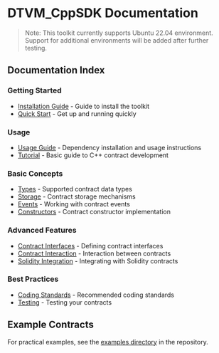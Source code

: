 # DTVM_CppSDK Documentation

> Note: This toolkit currently supports Ubuntu 22.04 environment. Support for additional environments will be added after further testing.

## Documentation Index

### Getting Started
* [Installation Guide](getting_started/installation.md) - Guide to install the toolkit
* [Quick Start](getting_started/quick_start.md) - Get up and running quickly

### Usage
* [Usage Guide](usage.md) - Dependency installation and usage instructions
* [Tutorial](tutorial.md) - Basic guide to C++ contract development

### Basic Concepts
* [Types](basic_concepts/types.md) - Supported contract data types
* [Storage](basic_concepts/storage.md) - Contract storage mechanisms
* [Events](basic_concepts/events.md) - Working with contract events
* [Constructors](basic_concepts/constructors.md) - Contract constructor implementation

### Advanced Features
* [Contract Interfaces](advanced_features/contract_interfaces.md) - Defining contract interfaces
* [Contract Interaction](advanced_features/contract_interaction.md) - Interaction between contracts
* [Solidity Integration](advanced_features/solidity_integration.md) - Integrating with Solidity contracts

### Best Practices
* [Coding Standards](best_practices/coding_standards.md) - Recommended coding standards
* [Testing](best_practices/testing.md) - Testing your contracts

## Example Contracts

For practical examples, see the [examples directory](../examples/) in the repository.
